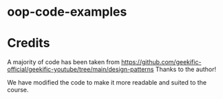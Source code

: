 # oop-code-examples

# Credits
A majority of code has been taken from https://github.com/geekific-official/geekific-youtube/tree/main/design-patterns
Thanks to the author!

We have modified the code to make it more readable and suited to the course. 
